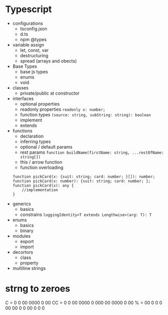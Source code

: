 # Typescript 
* configurations
    * tsconfig.json
    * d.ts
    * npm @types
* variable assign
    * let, const, var
    * destructuring
    * spread (arrays and obects)
* Base Types
    * base js types
    * enums
    * void
* classes
    * private/public at constructor
* interfaces
    * optional properties
    * readonly properties `readonly x: number;`
    * function types `(source: string, subString: string): boolean`
    * implement
    * extends
* functions
    * declaration
    * inferring types
    * optional / default params
    * rest params `function buildName(firstName: string, ...restOfName: string[])`
    * this / arrow function
    * function overloading
    ```
    function pickCard(x: {suit: string; card: number; }[]): number;
    function pickCard(x: number): {suit: string; card: number; };
    function pickCard(x): any {
        //implementation
    } 
    ```
* generics
    * basics
    * constrains `loggingIdentity<T extends Lengthwise>(arg: T): T`
* enums
    * basics
    * binary
* modules
    * export
    * import
* decortors
    * class
    * property
* multiline strings


# strng to zeroes
C = 0 0 00 0000 0 00
CC = 0 0 00 0000 0 000 00 0000 0 00
% = 00 0 0 0 00 00 0 0 00 0 0 0


